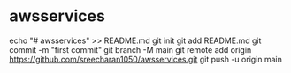 # awsservices
echo "# awsservices" >> README.md
git init
git add README.md
git commit -m "first commit"
git branch -M main
git remote add origin https://github.com/sreecharan1050/awsservices.git
git push -u origin main
